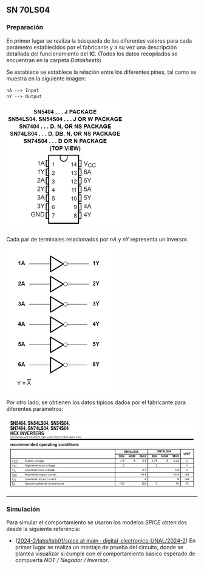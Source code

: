 ## SN 70LS04

### Preparación
En primer lugar se realiza la búsqueda de los diferentes valores para cada parámetro establecidos por el fabricante y  a su vez una descripción detallada del funcionamiento del **IC**. (Todos los datos recopilados se encuentran en la carpeta _Datasheets_)

Se establece se establece la relación entre los diferentes pines, tal como se muestra en la siguiente imagen:

	nA --> Input
	nY --> Output

![](Imagenes/Im2.png)

Cada par de terminales relacionados por _nA_ y _nY_ representa un inversor.

![](Imagenes/Im3.png)

Por otro lado, se obtienen los datos típicos dados por el fabricante para diferentes parámetros:

![](Imagenes/Im1.png)

---
### Simulación
Para simular el comportamiento se usaron los modelos _SPICE_ obtenidos desde la siguiente referencia:
* ([2024-2/labs/lab01/spice at main · digital-electronics-UNAL/2024-2](https://github.com/digital-electronics-UNAL/2024-2/tree/main/labs/lab01/spice))
En primer lugar se realiza un montaje de prueba del circuito, donde se plantea visualizar si cumple con el comportamiento básico esperado de compuerta *NOT / Negador / Inversor*.

